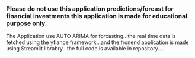 ### Please do not use this application predictions/forcast for financial investments this application is made for educational purpose only.

The Application use AUTO ARIMA for forcasting...the real time data is fetched using the yfiance framework...and the fronend application is made using Streamlit librabry...the full code is available in repository....
